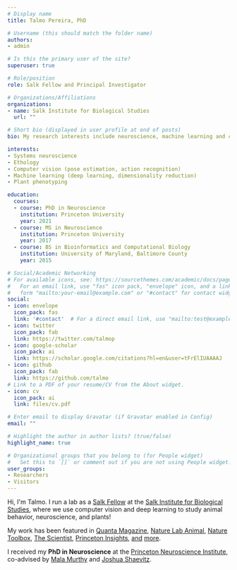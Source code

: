```yaml
---
# Display name
title: Talmo Pereira, PhD

# Username (this should match the folder name)
authors:
- admin

# Is this the primary user of the site?
superuser: true

# Role/position
role: Salk Fellow and Principal Investigator

# Organizations/Affiliations
organizations:
- name: Salk Institute for Biological Studies
  url: ""

# Short bio (displayed in user profile at end of posts)
bio: My research interests include neuroscience, machine learning and computer vision.

interests:
- Systems neuroscience
- Ethology
- Computer vision (pose estimation, action recognition)
- Machine learning (deep learning, dimensionality reduction)
- Plant phenotyping

education:
  courses:
  - course: PhD in Neuroscience
    institution: Princeton University
    year: 2021
  - course: MS in Neuroscience
    institution: Princeton University
    year: 2017
  - course: BS in Bioinformatics and Computational Biology
    institution: University of Maryland, Baltimore County
    year: 2015

# Social/Academic Networking
# For available icons, see: https://sourcethemes.com/academic/docs/page-builder/#icons
#   For an email link, use "fas" icon pack, "envelope" icon, and a link in the
#   form "mailto:your-email@example.com" or "#contact" for contact widget.
social:
- icon: envelope
  icon_pack: fas
  link: '#contact'  # For a direct email link, use "mailto:test@example.org".
- icon: twitter
  icon_pack: fab
  link: https://twitter.com/talmop
- icon: google-scholar
  icon_pack: ai
  link: https://scholar.google.com/citations?hl=en&user=tFrElIUAAAAJ
- icon: github
  icon_pack: fab
  link: https://github.com/talmo
# Link to a PDF of your resume/CV from the About widget.
- icon: cv
  icon_pack: ai
  link: files/cv.pdf

# Enter email to display Gravatar (if Gravatar enabled in Config)
email: ""

# Highlight the author in author lists? (true/false)
highlight_name: true

# Organizational groups that you belong to (for People widget)
#   Set this to `[]` or comment out if you are not using People widget.
user_groups:
- Researchers
- Visitors
---
```


Hi, I'm Talmo. I run a lab as a [Salk Fellow](https://www.salk.edu/news-release/salk-fellows-program-welcomes-talmo-pereira/) at the [Salk Institute for Biological Studies](https://salk.edu), where we use computer vision and deep learning to study animal behavior, neuroscience, and plants!

My work has been featured in [Quanta Magazine](https://www.quantamagazine.org/to-decode-the-brain-scientists-automate-the-study-of-behavior-20191210/), [Nature Lab Animal](https://www.nature.com/articles/s41684-019-0312-z), [Nature Toolbox](https://www.nature.com/articles/d41586-019-02942-5), [The Scientist](https://www.the-scientist.com/notebook/artificially-intelligent-tools-capture-animal-movement-65759), [Princeton Insights](https://insights.princeton.edu/2021/01/model-interacting-animals/), [and](https://www.princeton.edu/news/2018/12/20/translating-language-behavior-artificially-intelligent-motion-capture) [more](https://www.princeton.edu/news/2020/01/08/ai-based-motion-capture-system-animals-has-applications-drug-development-ecology).

I received my **PhD in Neuroscience** at the [Princeton Neuroscience Institute](https://pni.princeton.edu), co-advised by [Mala Murthy](https://murthylab.princeton.edu) and [Joshua Shaevitz](https://shaevitzlab.princeton.edu).